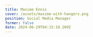 ```yaml
---
title: Maxime Ennis
cover: /assets/maxime-with-hangers.png
position: Social Media Manager
former: false
date: 2024-06-29T04:15:19.209Z
---
```


